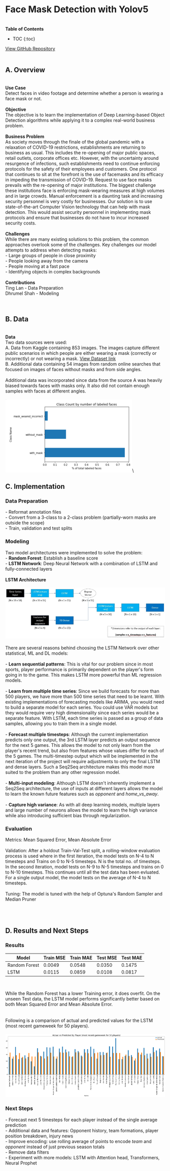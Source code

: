 # Face Mask Detection with Yolov5
\
**Table of Contents**
* TOC
{:toc}

[View GitHub Repository](https://github.com/dshah2008/Face-Mask-Detection)
<br/><br/>

## A. Overview 
\
**Use Case** \
Detect faces in video footage and determine whether a person is wearing a face mask or not.\
\
**Objective** \
The objective is to learn the implementation of Deep Learning-based Object Detection algorithms while applying it to a complex real-world business problem.\
\
**Business Problem** \
As society moves through the finale of the global pandemic with a relaxation of COVID-19 restrictions, establishments are returning to business as usual. This includes the re-opening of major public spaces, retail outlets, corporate offices etc. However, with the uncertainty around resurgence of infections, such establishments need to continue enforcing protocols for the safety of their employees and customers.
One protocol that continues to sit at the forefront is the use of facemasks and its efficacy in impeding the transmission of COVID-19. Request to use face masks prevails with the re-opening of major institutions. 
The biggest challenge these institutions face is enforcing mask-wearing measures at high volumes and in large crowds. Manual enforcement is a daunting task and increasing security personnel is very costly for businesses.
Our solution is to use state-of-the-art Computer Vision technology that can help with mask detection. This would assist security personnel in implementing mask protocols and ensure that businesses do not have to incur increased security costs.\
\
**Challenges** \
While there are many existing solutions to this problem, the common approaches overlook some of the challenges. Key challenges our model attempts to address when detecting masks:\
\-	Large groups of people in close proximity\
\-	People looking away from the camera\
\-	People moving at a fast pace\
\-	Identifying objects in complex backgrounds\
\
**Contributions** \
Ting Lan - Data Preparation\
Dhrumel Shah - Modeling

<br/>

## B. Data
\
**Data**\
Two data sources were used:\
A. Data from Kaggle containing 853 images. The images capture different public scenarios in which people are either wearing a mask (correctly or incorrectly) or not wearing a mask. [View Dataset link](https://www.kaggle.com/datasets/andrewmvd/face-mask-detection)\
B. Additional data containing 54 images from random online searches that focused on images of faces without masks and from side angles.\
\
Additional data was incorporated since data from the source A was heavily biased towards faces with masks only. It also did not contain enough samples with faces at different angles.\
\
<img src="images/class_dist1.png?raw=true"/>\

## C. Implementation

### Data Preparation

\- Reformat annotation files\
\- Convert from a 3-class to a 2-class problem (partially-worn masks are outside the scope)\
\- Train, validation and test splits

### Modeling

Two model architectures were implemented to solve the problem:\
\- **Random Forest**: Establish a baseline score\
\- **LSTM Network**: Deep Neural Network with a combination of LSTM and fully-connected layers\
\
**LSTM Architecture**\
\
<img src="images/Model Architecture1.JPG?raw=true"/>\
\
There are several reasons behind choosing the LSTM Network over other statistical, ML and DL models:\
\
\- **Learn sequential patterns**: This is vital for our problem since in most sports, player performance is primarily dependent on the player's form going in to the game. This makes LSTM more powerful than ML regression models.\
\
\- **Learn from multiple time series**: Since we build forecasts for more than 500 players, we have more than 500 time series that need to be learnt. With existing implementations of forecasting models like ARIMA, you would need to build a separate model for each series. You could use VAR models but they would require very high dimensionality since each series would be a separate feature. With LSTM, each time series is passed as a group of data samples, allowing you to train them in a single model.\
\
\- **Forecast multiple timesteps**: Although the current implementation predicts only one output, the 3rd LSTM layer predicts an output sequence for the next 5 games. This allows the model to not only learn from the player's recent trend, but also from features whose values differ for each of the 5 games. The multi-timestep output which will be implemented in the next iteration of the project will require adjustments to only the final LSTM and dense layers. Such a Seq2Seq architecture makes this model more suited to the problem than any other regression model.\
\
\- **Multi-input modeling**: Although LSTM doesn't inherently implement a Seq2Seq architecture, the use of inputs at different layers allows the model to learn the known future features such as *opponent* and *home_vs_away*.\
\
\- **Capture high variance**: As with all deep learning models, multiple layers and large number of neurons allows the model to learn the high variance while also introducing sufficient bias through regularization.

### Evaluation

Metrics: Mean Squared Error, Mean Absolute Error\
\
Validation: After a holdout Train-Val-Test split, a rolling-window evaluation process is used where in the first iteration, the model tests on N-4 to N timesteps and Trains on 0 to N-5 timesteps. N is the total no. of timesteps. In the second iteration, model tests on N-9 to N-5 timesteps and trains on 0 to N-10 timesteps. This continues until all the test data has been evluated. For a single output model, the model tests on the average of N-4 to N timesteps.\
\
Tuning: The model is tuned with the help of Optuna's Random Sampler and Median Pruner

<br/><br/>

## D. Results and Next Steps

### Results

|     Model     | Train MSE | Train MAE | Test MSE | Test MAE |
| ------------- | --------- | --------- | -------- | -------- |
| Random Forest |  0.0049   |  0.0548   |  0.0350  |  0.1475  |
|     LSTM      |  0.0115   |  0.0859   |  0.0108  |  0.0817  |

<br/>

While the Random Forest has a lower Training error, it does overfit. On the unseen Test data, the LSTM model performs significantly better based on both Mean Squared Error and Mean Absolute Error.\
\
\
Following is a comparison of actual and predicted values for the LSTM (most recent gameweek for 50 players).\
\
<img src="images/results1.png?raw=true"/>


### Next Steps

\- Forecast next 5 timesteps for each player instead of the single average prediction\
\- Additional data and features: Opponent history, team formations, player position breakdown, injury news\
\- Improve encoding: use rolling average of points to encode *team* and *opponent* instead of just previous season totals\
\- Remove data filters\
\- Experiment with more models: LSTM with Attention head, Transformers, Neural Prophet

